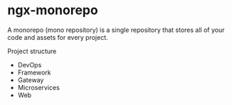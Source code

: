 # ngx-monorepo

A monorepo (mono repository) is a single repository that stores all of your code and assets for every project.

Project structure

- DevOps
- Framework
- Gateway
- Microservices
- Web
